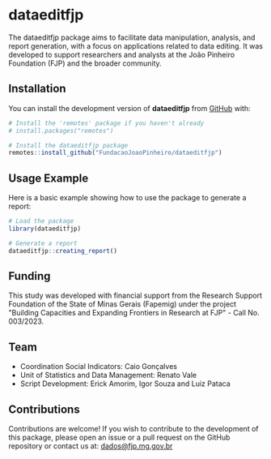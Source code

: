 
<!-- README.md is generated from README.Rmd. Please edit that file -->

# dataeditfjp

<!-- badges: start -->
<!-- badges: end -->

The dataeditfjp package aims to facilitate data manipulation, analysis, and report generation, with a focus on applications related to data editing. It was developed to support researchers and analysts at the João Pinheiro Foundation (FJP) and the broader community.

## Installation

You can install the development version of **dataeditfjp** from
[GitHub](https://github.com/) with:

``` r
# Install the 'remotes' package if you haven't already
# install.packages("remotes")

# Install the dataeditfjp package
remotes::install_github("FundacaoJoaoPinheiro/dataeditfjp")
```

## Usage Example

Here is a basic example showing how to use the package to generate a report:

``` r
# Load the package
library(dataeditfjp)

# Generate a report
dataeditfjp::creating_report()
```
## Funding
This study was developed with financial support from the Research Support Foundation of the State of Minas Gerais (Fapemig) under the project "Building Capacities and Expanding Frontiers in Research at FJP" - Call No. 003/2023.

## Team
- Coordination Social Indicators: Caio Gonçalves
- Unit of Statistics and Data Management: Renato Vale
- Script Development: Erick Amorim, Igor Souza and Luiz Pataca

## Contributions
Contributions are welcome! If you wish to contribute to the development of this package, please open an issue or a pull request on the GitHub repository or contact us at: dados@fjp.mg.gov.br
